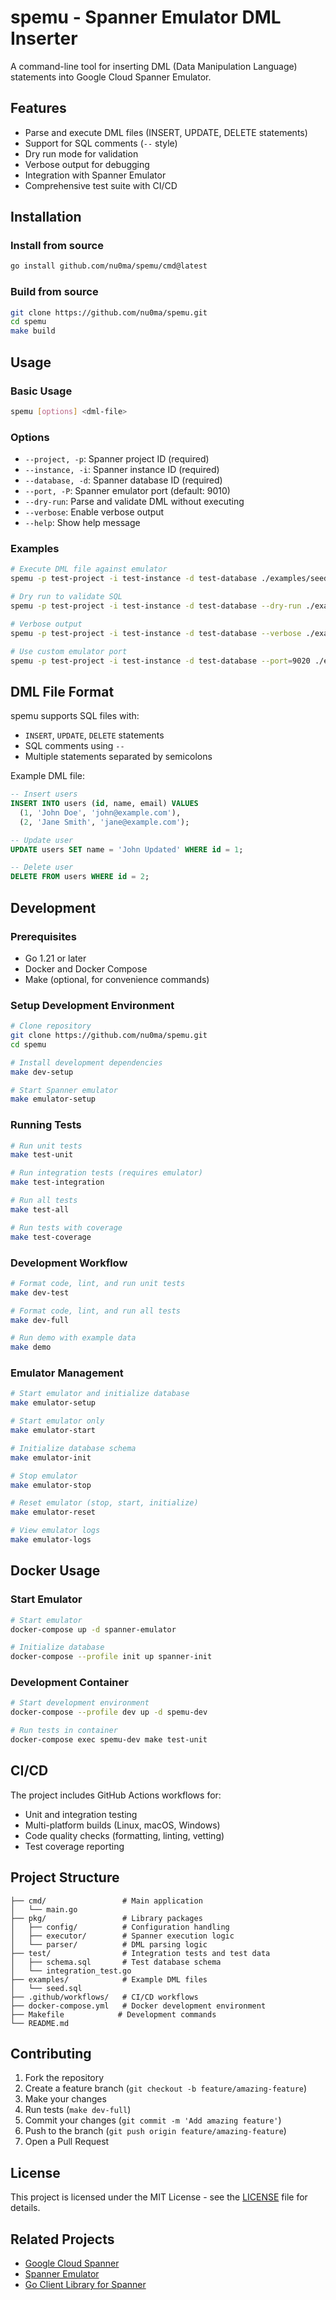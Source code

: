# spemu - Spanner Emulator DML Inserter

A command-line tool for inserting DML (Data Manipulation Language) statements into Google Cloud Spanner Emulator.

## Features

- Parse and execute DML files (INSERT, UPDATE, DELETE statements)
- Support for SQL comments (`--` style)
- Dry run mode for validation
- Verbose output for debugging
- Integration with Spanner Emulator
- Comprehensive test suite with CI/CD

## Installation

### Install from source

```bash
go install github.com/nu0ma/spemu/cmd@latest
```

### Build from source

```bash
git clone https://github.com/nu0ma/spemu.git
cd spemu
make build
```

## Usage

### Basic Usage

```bash
spemu [options] <dml-file>
```

### Options

- `--project, -p`: Spanner project ID (required)
- `--instance, -i`: Spanner instance ID (required)  
- `--database, -d`: Spanner database ID (required)
- `--port, -P`: Spanner emulator port (default: 9010)
- `--dry-run`: Parse and validate DML without executing
- `--verbose`: Enable verbose output
- `--help`: Show help message

### Examples

```bash
# Execute DML file against emulator
spemu -p test-project -i test-instance -d test-database ./examples/seed.sql

# Dry run to validate SQL
spemu -p test-project -i test-instance -d test-database --dry-run ./examples/seed.sql

# Verbose output
spemu -p test-project -i test-instance -d test-database --verbose ./examples/seed.sql

# Use custom emulator port
spemu -p test-project -i test-instance -d test-database --port=9020 ./examples/seed.sql
```

## DML File Format

spemu supports SQL files with:
- `INSERT`, `UPDATE`, `DELETE` statements
- SQL comments using `--`
- Multiple statements separated by semicolons

Example DML file:
```sql
-- Insert users
INSERT INTO users (id, name, email) VALUES 
  (1, 'John Doe', 'john@example.com'),
  (2, 'Jane Smith', 'jane@example.com');

-- Update user
UPDATE users SET name = 'John Updated' WHERE id = 1;

-- Delete user
DELETE FROM users WHERE id = 2;
```

## Development

### Prerequisites

- Go 1.21 or later
- Docker and Docker Compose
- Make (optional, for convenience commands)

### Setup Development Environment

```bash
# Clone repository
git clone https://github.com/nu0ma/spemu.git
cd spemu

# Install development dependencies
make dev-setup

# Start Spanner emulator
make emulator-setup
```

### Running Tests

```bash
# Run unit tests
make test-unit

# Run integration tests (requires emulator)
make test-integration

# Run all tests
make test-all

# Run tests with coverage
make test-coverage
```

### Development Workflow

```bash
# Format code, lint, and run unit tests
make dev-test

# Format code, lint, and run all tests
make dev-full

# Run demo with example data
make demo
```

### Emulator Management

```bash
# Start emulator and initialize database
make emulator-setup

# Start emulator only
make emulator-start

# Initialize database schema
make emulator-init

# Stop emulator
make emulator-stop

# Reset emulator (stop, start, initialize)
make emulator-reset

# View emulator logs
make emulator-logs
```

## Docker Usage

### Start Emulator

```bash
# Start emulator
docker-compose up -d spanner-emulator

# Initialize database
docker-compose --profile init up spanner-init
```

### Development Container

```bash
# Start development environment
docker-compose --profile dev up -d spemu-dev

# Run tests in container
docker-compose exec spemu-dev make test-unit
```

## CI/CD

The project includes GitHub Actions workflows for:
- Unit and integration testing
- Multi-platform builds (Linux, macOS, Windows)
- Code quality checks (formatting, linting, vetting)
- Test coverage reporting

## Project Structure

```
├── cmd/                 # Main application
│   └── main.go
├── pkg/                 # Library packages
│   ├── config/          # Configuration handling
│   ├── executor/        # Spanner execution logic
│   └── parser/          # DML parsing logic
├── test/                # Integration tests and test data
│   ├── schema.sql       # Test database schema
│   └── integration_test.go
├── examples/            # Example DML files
│   └── seed.sql
├── .github/workflows/   # CI/CD workflows
├── docker-compose.yml   # Docker development environment
├── Makefile            # Development commands
└── README.md
```

## Contributing

1. Fork the repository
2. Create a feature branch (`git checkout -b feature/amazing-feature`)
3. Make your changes
4. Run tests (`make dev-full`)
5. Commit your changes (`git commit -m 'Add amazing feature'`)
6. Push to the branch (`git push origin feature/amazing-feature`)
7. Open a Pull Request

## License

This project is licensed under the MIT License - see the [LICENSE](LICENSE) file for details.

## Related Projects

- [Google Cloud Spanner](https://cloud.google.com/spanner)
- [Spanner Emulator](https://cloud.google.com/spanner/docs/emulator)
- [Go Client Library for Spanner](https://pkg.go.dev/cloud.google.com/go/spanner)